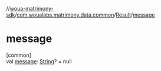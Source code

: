 //[woua-matrimony-sdk](../../../index.md)/[com.woualabs.matrimony.data.common](../index.md)/[Result](index.md)/[message](message.md)

# message

[common]\
val [message](message.md): [String](https://kotlinlang.org/api/latest/jvm/stdlib/kotlin/-string/index.html)? = null
